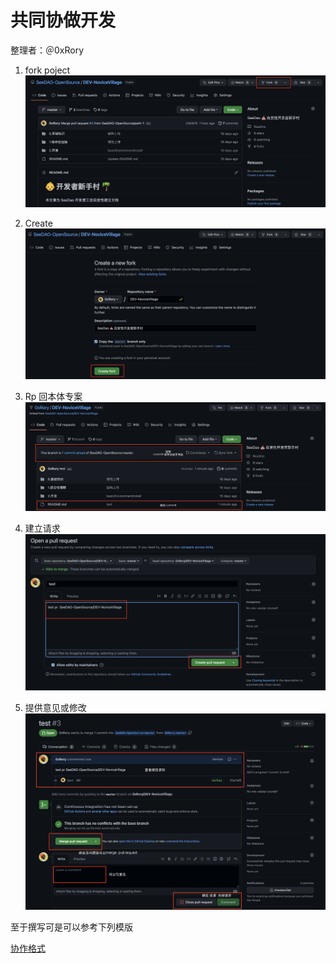 # 共同协做开发

整理者：＠0xRory

1. fork poject
![Getting Started](./images/fork.png)

2. Create
![Getting Started](./images/create.png)

3. Rp 回本体专案
![Getting Started](./images/pushorg.png)

4. 建立请求
![Getting Started](./images/createrequest.png)

5. 提供意见或修改
![Getting Started](./images/review.png)

至于撰写可是可以参考下列模版

[协作格式](./协作格式/README.md)